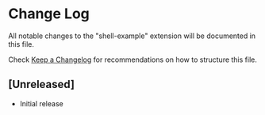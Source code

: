 # Change Log

All notable changes to the "shell-example" extension will be documented in this file.

Check [Keep a Changelog](http://keepachangelog.com/) for recommendations on how to structure this file.

## [Unreleased]

- Initial release